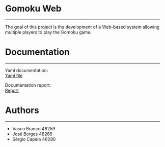 # Gomoku Web
----
The goal of this project is the development of a Web-based system allowing multiple players to play the Gomoku game.

# Documentation
----
Yaml documentation:\
[Yaml file](https://github.com/Jose-Borges/Gomoku-Web/blob/master/docs/gomuku-documentation.yaml)


Documentation report:\
[Report](https://github.com/Jose-Borges/Gomoku-Web/blob/master/docs/Relatorio.pdf)

# Authors
----
- Vasco Branco 48259
- José Borges 48269
- Sérgio Capela 46080

